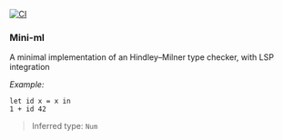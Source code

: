 [![CI](https://github.com/ascandone/mini-ml/actions/workflows/ci.yml/badge.svg)](https://github.com/ascandone/mini-ml/actions/workflows/ci.yml)

### Mini-ml

A minimal implementation of an Hindley–Milner type checker, with LSP integration

_Example:_

```
let id x = x in
1 + id 42
```

> Inferred type: `Num`
